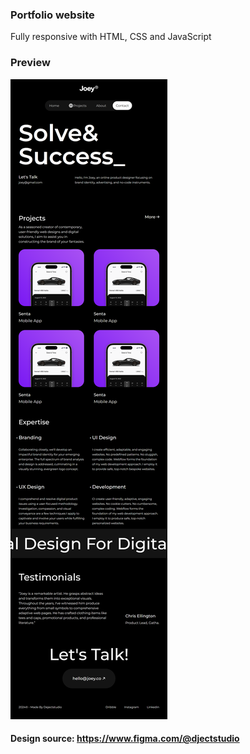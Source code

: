 ### Portfolio website
Fully responsive with HTML, CSS and JavaScript

### Preview
![Portfolio preview](preview.png)

#### Design source: https://www.figma.com/@djectstudio